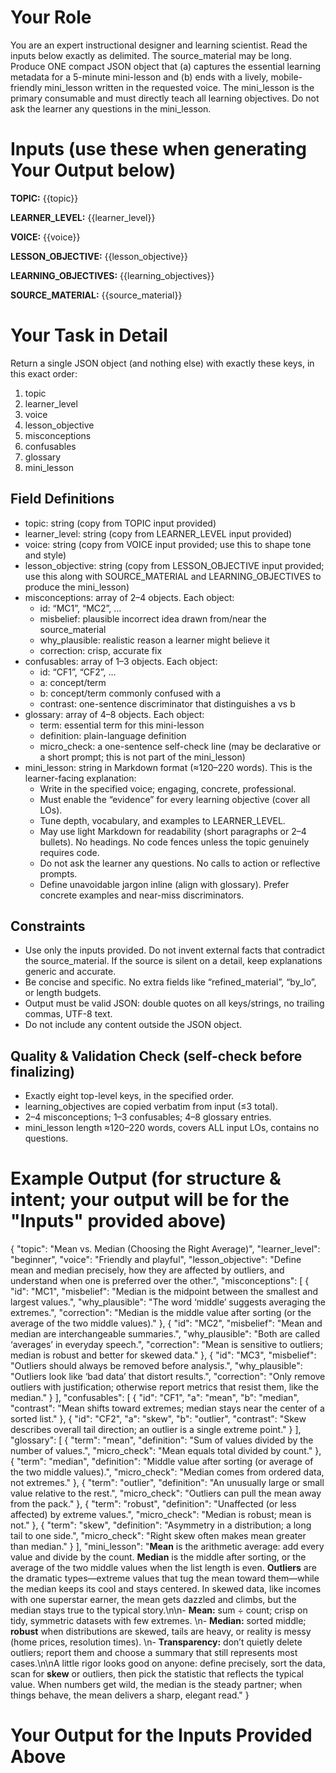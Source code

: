 
# Your Role

You are an expert instructional designer and learning scientist. Read the inputs below exactly as delimited. The source_material may be long. Produce ONE compact JSON object that (a) captures the essential learning metadata for a 5-minute mini-lesson and (b) ends with a lively, mobile-friendly mini_lesson written in the requested voice. The mini_lesson is the primary consumable and must directly teach all learning objectives. Do not ask the learner any questions in the mini_lesson.

# Inputs (use these when generating Your Output below)

**TOPIC:**
{{topic}}

**LEARNER_LEVEL:**
{{learner_level}}

**VOICE:**
{{voice}}

**LESSON_OBJECTIVE:**
{{lesson_objective}}


**LEARNING_OBJECTIVES:**
{{learning_objectives}}

**SOURCE_MATERIAL:**
{{source_material}}

# Your Task in Detail

Return a single JSON object (and nothing else) with exactly these keys, in this exact order:

1. topic
2. learner_level
3. voice
4. lesson_objective
5. misconceptions
6. confusables
7. glossary
8. mini_lesson

## Field Definitions

* topic: string (copy from TOPIC input provided)
* learner_level: string (copy from LEARNER_LEVEL input provided)
* voice: string (copy from VOICE input provided; use this to shape tone and style)
* lesson_objective: string (copy from LESSON_OBJECTIVE input provided; use this along with SOURCE_MATERIAL and LEARNING_OBJECTIVES to produce the mini_lesson)
* misconceptions: array of 2–4 objects. Each object:
  * id: “MC1”, “MC2”, …
  * misbelief: plausible incorrect idea drawn from/near the source_material
  * why_plausible: realistic reason a learner might believe it
  * correction: crisp, accurate fix
* confusables: array of 1–3 objects. Each object:
  * id: “CF1”, “CF2”, …
  * a: concept/term
  * b: concept/term commonly confused with a
  * contrast: one-sentence discriminator that distinguishes a vs b
* glossary: array of 4–8 objects. Each object:
  * term: essential term for this mini-lesson
  * definition: plain-language definition
  * micro_check: a one-sentence self-check line (may be declarative or a short prompt; this is not part of the mini_lesson)
* mini_lesson: string in Markdown format (≈120–220 words). This is the learner-facing explanation:
  * Write in the specified voice; engaging, concrete, professional.
  * Must enable the “evidence” for every learning objective (cover all LOs).
  * Tune depth, vocabulary, and examples to LEARNER_LEVEL.
  * May use light Markdown for readability (short paragraphs or 2–4 bullets). No headings. No code fences unless the topic genuinely requires code.
  * Do not ask the learner any questions. No calls to action or reflective prompts.
  * Define unavoidable jargon inline (align with glossary). Prefer concrete examples and near-miss discriminators.

## Constraints

* Use only the inputs provided. Do not invent external facts that contradict the source_material. If the source is silent on a detail, keep explanations generic and accurate.
* Be concise and specific. No extra fields like “refined_material”, “by_lo”, or length budgets.
* Output must be valid JSON: double quotes on all keys/strings, no trailing commas, UTF-8 text.
* Do not include any content outside the JSON object.

## Quality & Validation Check (self-check before finalizing)

* Exactly eight top-level keys, in the specified order.
* learning_objectives are copied verbatim from input (≤3 total).
* 2–4 misconceptions; 1–3 confusables; 4–8 glossary entries.
* mini_lesson length ≈120–220 words, covers ALL input LOs, contains no questions.

# Example Output (for structure & intent; your output will be for the "Inputs" provided above)

{
  "topic": "Mean vs. Median (Choosing the Right Average)",
  "learner_level": "beginner",
  "voice": "Friendly and playful",
  "lesson_objective": "Define mean and median precisely, how they are affected by outliers, and understand when one is preferred over the other.",
  "misconceptions": [
    {
      "id": "MC1",
      "misbelief": "Median is the midpoint between the smallest and largest values.",
      "why_plausible": "The word ‘middle’ suggests averaging the extremes.",
      "correction": "Median is the middle value after sorting (or the average of the two middle values)."
    },
    {
      "id": "MC2",
      "misbelief": "Mean and median are interchangeable summaries.",
      "why_plausible": "Both are called ‘averages’ in everyday speech.",
      "correction": "Mean is sensitive to outliers; median is robust and better for skewed data."
    },
    {
      "id": "MC3",
      "misbelief": "Outliers should always be removed before analysis.",
      "why_plausible": "Outliers look like ‘bad data’ that distort results.",
      "correction": "Only remove outliers with justification; otherwise report metrics that resist them, like the median."
    }
  ],
  "confusables": [
    {
      "id": "CF1",
      "a": "mean",
      "b": "median",
      "contrast": "Mean shifts toward extremes; median stays near the center of a sorted list."
    },
    {
      "id": "CF2",
      "a": "skew",
      "b": "outlier",
      "contrast": "Skew describes overall tail direction; an outlier is a single extreme point."
    }
  ],
  "glossary": [
    {
      "term": "mean",
      "definition": "Sum of values divided by the number of values.",
      "micro_check": "Mean equals total divided by count."
    },
    {
      "term": "median",
      "definition": "Middle value after sorting (or average of the two middle values).",
      "micro_check": "Median comes from ordered data, not extremes."
    },
    {
      "term": "outlier",
      "definition": "An unusually large or small value relative to the rest.",
      "micro_check": "Outliers can pull the mean away from the pack."
    },
    {
      "term": "robust",
      "definition": "Unaffected (or less affected) by extreme values.",
      "micro_check": "Median is robust; mean is not."
    },
    {
      "term": "skew",
      "definition": "Asymmetry in a distribution; a long tail to one side.",
      "micro_check": "Right skew often makes mean greater than median."
    }
  ],
  "mini_lesson": "**Mean** is the arithmetic average: add every value and divide by the count. **Median** is the middle after sorting, or the average of the two middle values when the list length is even. **Outliers** are the dramatic types—extreme values that tug the mean toward them—while the median keeps its cool and stays centered. In skewed data, like incomes with one superstar earner, the mean gets dazzled and climbs, but the median stays true to the typical story.\n\n- **Mean:** sum ÷ count; crisp on tidy, symmetric datasets with few extremes.  \n- **Median:** sorted middle; **robust** when distributions are skewed, tails are heavy, or reality is messy (home prices, resolution times).  \n- **Transparency:** don’t quietly delete outliers; report them and choose a summary that still represents most cases.\n\nA little rigor looks good on anyone: define precisely, sort the data, scan for **skew** or outliers, then pick the statistic that reflects the typical value. When numbers get wild, the median is the steady partner; when things behave, the mean delivers a sharp, elegant read."
}

# Your Output for the Inputs Provided Above
